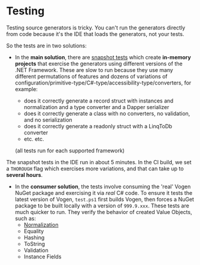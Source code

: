 # Testing
Testing source generators is tricky.
You can't run the generators directly from code because it's the IDE that loads the generators, not your tests.

So the tests are in two solutions:

* In the **main solution**, there are [snapshot tests](https://github.com/VerifyTests/Verify) which create **in-memory projects** that exercise the generators using different versions of the .NET Framework.
These are slow to run because they use many different permutations of features and dozens of variations of configuration/primitive-type/C#-type/accessibility-type/converters, for example:
    * does it correctly generate a record struct with instances and normalization and a type converter and a Dapper serializer
    * does it correctly generate a class with no converters, no validation, and no serialization
    * does it correctly generate a readonly struct with a LinqToDb converter
    * etc. etc.

    (all tests run for each supported framework)

The snapshot tests in the IDE run in about 5 minutes. In the CI build, we set a `THOROUGH` flag which exercises more variations, and that can take up to **several hours**.

* In the **consumer solution**, the tests involve consuming the 'real' Vogen NuGet package and exercising it via
 _real_ C# code.
 To ensure it tests the latest version of Vogen, `test.ps1` first builds Vogen, then forces a NuGet 
 package to be built locally with a version of `999.9.xxx`.
  These tests are much quicker to run.
  They verify the behavior
 of created Value Objects, such as:
    * [Normalization](https://github.com/SteveDunn/Vogen/wiki/Normalization)
    * Equality
    * Hashing
    * ToString
    * Validation
    * Instance Fields

